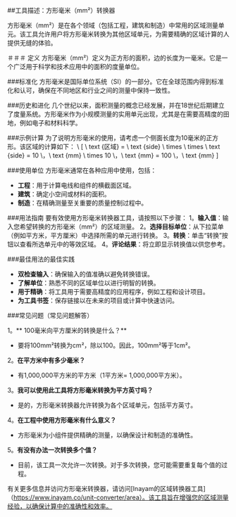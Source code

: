 ##工具描述：方形毫米（mm²）转换器

方形毫米（mm²）是在各个领域（包括工程，建筑和制造）中常用的区域测量单元。该工具允许用户将方形毫米转换为其他区域单元，为需要精确的区域计算的人提供无缝的体验。

＃＃＃ 定义
方形毫米（mm²）定义为正方形的面积，边的长度为一毫米。它是一个广泛用于科学和技术应用中的面积的度量单位。

###标准化
方形毫米是国际单位系统（SI）的一部分。它在全球范围内得到标准化和认可，确保在不同地区和行业之间的测量中保持一致性。

###历史和进化
几个世纪以来，面积测量的概念已经发展，并在18世纪后期建立了度量系统。方形毫米作为小规模测量的实用单元出现，尤其是在需要高精度的田地，例如电子和材料科学。

###示例计算
为了说明方形毫米的使用，请考虑一个侧面长度为10毫米的正方形。该区域的计算如下：
\ [
\ text {区域} = \ text {side} \ times \ times \ text {side} = 10 \，\ text {mm} \ times 10 \，\ text {mm} = 100 \，\ text {mm}
\]

###使用单位
方形毫米通常在各种应用中使用，包括：
-  **工程**：用于计算电线和组件的横截面区域。
-  **建筑**：确定小空间或材料的面积。
-  **制造**：在精确测量至关重要的质量控制过程中。

###用法指南
要有效使用方形毫米转换器工具，请按照以下步骤：
1。**输入值**：输入您希望转换的方形毫米（mm²）的区域测量。
2。**选择目标单位**：从下拉菜单（例如平方米，平方厘米）中选择所需的单元进行转换。
3。**转换**：单击“转换”按钮以查看所选单元中的等效区域。
4。**评论结果**：将立即显示转换值以供您参考。

###最佳用法的最佳实践
-  **双检查输入**：确保输入的值准确以避免转换错误。
-  **了解单位**：熟悉不同的区域单位以进行明智的转换。
-  **用于精确**：将工具用于需要高精度的应用程序，例如工程和设计项目。
-  **为工具书签**：保存链接以在未来的项目或计算中快速访问。

###常见问题（常见问题解答）

1。** 100毫米向平方厘米的转换是什么？**
- 要将100mm²转换为cm²，除以100。因此，100mm²等于1cm²。

2。**在平方米中有多少毫米？**
- 有1,000,000平方米的平方米（1平方米= 1,000,000平方米）。

3。**我可以使用此工具将方形毫米转换为平方英寸吗？**
- 是的，方形毫米转换器允许转换为各个区域单元，包括平方英寸。

4。**在工程中使用方形毫米有什么意义？**
- 方形毫米为小组件提供精确的测量，以确保设计和制造的准确性。

5。**有没有办法一次转换多个值？**
- 目前，该工具一次允许一次转换。对于多次转换，您可能需要重复每个值的过程。

有关更多信息并访问方形毫米转换器，请访问[Inayam的区域转换器工具]（https://www.inayam.co/unit-converter/area）。该工具旨在增强您的区域测量经验，以确保计算中的准确性和效率。
